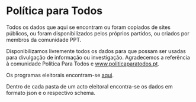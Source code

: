 # Política para Todos

Todos os dados que aqui se encontram ou foram copiados de sites públicos, ou foram disponibilizados pelos próprios partidos, ou criados por membros da comunidade PPT.

Disponibilizamos livremente todos os dados para que possam ser usadas para divulgação de informação ou investigação. Agradecemos a referência à comunidade Política Para Todos e www.politicaparatodos.pt.

Os programas eleitorais encontram-se [aqui](https://github.com/Politica-Para-Todos/manifestos).

Dentro de cada pasta de um acto eleitoral encontra-se os dados em formato json e o respectivo schema.